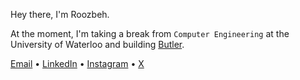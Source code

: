 Hey there, I'm Roozbeh.

At the moment, I'm taking a break from `Computer Engineering` at the University of Waterloo and building [Butler](https://butler.ai).

[Email](mailto:rooz@butler.ai) • [LinkedIn](https://linkedin.com/in/roozbehali) • [Instagram](https://instagram.com/roozbeh.05) • [X](https://x.com/_roozbehali)
